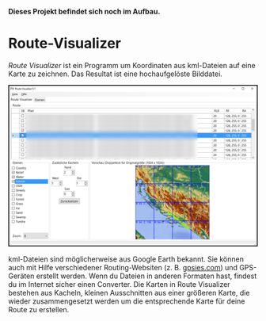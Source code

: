 **Dieses Projekt befindet sich noch im Aufbau.**

# Route-Visualizer

*Route Visualizer* ist ein Programm um Koordinaten aus kml-Dateien auf eine Karte zu zeichnen. Das Resultat ist eine hochaufgelöste Bilddatei.

![Screenshot](Screenshot.png)



kml-Dateien sind möglicherweise aus Google Earth bekannt. Sie können auch mit Hilfe verschiedener Routing-Websiten (z. B. [gpsies.com](http://www.gpsies.com)) und GPS-Geräten erstellt werden. Wenn du Dateien in anderen Formaten hast, findest du im Internet sicher einen Converter. Die Karten in Route Visualizer bestehen aus Kacheln, kleinen Ausschnitten aus einer größeren Karte, die wieder zusammengesetzt werden um die entsprechende Karte für deine Route zu erstellen.
